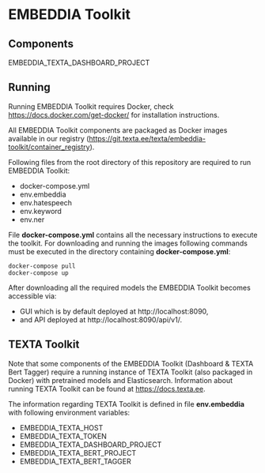 # EMBEDDIA Toolkit

## Components
EMBEDDIA_TEXTA_DASHBOARD_PROJECT
## Running

Running EMBEDDIA Toolkit requires Docker, check https://docs.docker.com/get-docker/ for installation instructions.

All EMBEDDIA Toolkit components are packaged as Docker images available in our registry (https://git.texta.ee/texta/embeddia-toolkit/container_registry).

Following files from the root directory of this repository are required to run EMBEDDIA Toolkit:
* docker-compose.yml
* env.embeddia
* env.hatespeech
* env.keyword
* env.ner

File **docker-compose.yml** contains all the necessary instructions to execute the toolkit. For downloading and running the images following commands must be executed in the directory containing **docker-compose.yml**:

```
docker-compose pull
docker-compose up
```
After downloading all the required models the EMBEDDIA Toolkit becomes accessible via:

* GUI which is by default deployed at http://localhost:8090,
* and API deployed at http://localhost:8090/api/v1/.

## TEXTA Toolkit
Note that some components of the EMBEDDIA Toolkit (Dashboard & TEXTA Bert Tagger) require a running instance of TEXTA Toolkit (also packaged in Docker) with pretrained models and Elasticsearch. Information about running TEXTA Toolkit can be found at https://docs.texta.ee.

The information regarding TEXTA Toolkit is defined in file **env.embeddia** with following environment variables:

* EMBEDDIA_TEXTA_HOST
* EMBEDDIA_TEXTA_TOKEN
* EMBEDDIA_TEXTA_DASHBOARD_PROJECT
* EMBEDDIA_TEXTA_BERT_PROJECT
* EMBEDDIA_TEXTA_BERT_TAGGER


